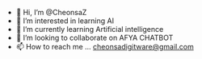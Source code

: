 - 👋 Hi, I’m @CheonsaZ
- 👀 I’m interested in learning AI
- 🌱 I’m currently learning Artificial intelligence
- 💞️ I’m looking to collaborate on AFYA CHATBOT
- 📫 How to reach me ... cheonsadigitware@gmail.com

<!---
CheonsaZ/CheonsaZ is a ✨ special ✨ repository because its `README.md` (this file) appears on your GitHub profile.
You can click the Preview link to take a look at your changes.
--->
